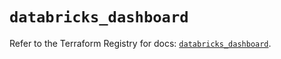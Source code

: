 # `databricks_dashboard`

Refer to the Terraform Registry for docs: [`databricks_dashboard`](https://registry.terraform.io/providers/databricks/databricks/1.68.0/docs/resources/dashboard).
